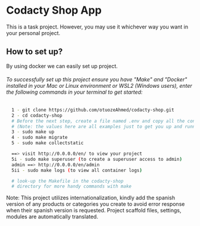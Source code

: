 
# Codacty Shop App

This is a task project. However, you may use it whichever way you want in your personal project.
## How to set up?

By using docker we can easily set up project.

###### To successfully set up this project ensure you have "Make" and "Docker" installed in your Mac or Linux environment or WSL2 (Windows users), enter the following commands in your terminal to get started:

```bash
  1 - git clone https://github.com/otuozeAhmed/codacty-shop.git
  2 - cd codacty-shop
  # Before the next step, create a file named .env and copy all the content of .env.example to it 
  # (Note: the values here are all examples just to get you up and running)
  3 - sudo make up
  4 - sudo make migrate
  5 - sudo make collectstatic

  ==> visit http://0.0.0.0/en/ to view your project
  5i - sudo make superuser (to create a superuser access to admin)
  admin ==> http://0.0.0.0/en/admin
  5ii - sudo make logs (to view all container logs)

  # look-up the Makefile in the codacty-shop
  # directory for more handy commands with make
```
Note: This project utilizes internationalization, kindly add the spanish version of any products or categories you create to avoid error response when their spanish version is requested. Project scaffold files, settings, modules are automatically translated.
